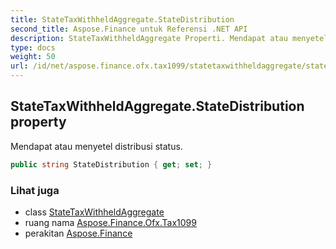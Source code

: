```yaml
---
title: StateTaxWithheldAggregate.StateDistribution
second_title: Aspose.Finance untuk Referensi .NET API
description: StateTaxWithheldAggregate Properti. Mendapat atau menyetel distribusi status.
type: docs
weight: 50
url: /id/net/aspose.finance.ofx.tax1099/statetaxwithheldaggregate/statedistribution/
---
```

## StateTaxWithheldAggregate.StateDistribution property

Mendapat atau menyetel distribusi status.

```csharp
public string StateDistribution { get; set; }
```

### Lihat juga

* class [StateTaxWithheldAggregate](../)
* ruang nama [Aspose.Finance.Ofx.Tax1099](../../statetaxwithheldaggregate/)
* perakitan [Aspose.Finance](../../../)


